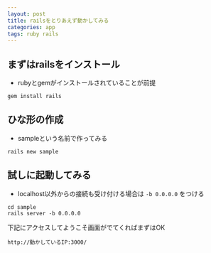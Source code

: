 ```yaml
---
layout: post
title: railsをとりあえず動かしてみる
categories: app
tags: ruby rails
---
```


## まずはrailsをインストール

- rubyとgemがインストールされていることが前提

```
gem install rails
```

## ひな形の作成

- sampleという名前で作ってみる

``` 
rails new sample
```

## 試しに起動してみる

- localhost以外からの接続も受け付ける場合は `-b 0.0.0.0` をつける


```
cd sample
rails server -b 0.0.0.0
```

下記にアクセスしてようこそ画面がでてくればまずはOK

```
http://動かしているIP:3000/
```

